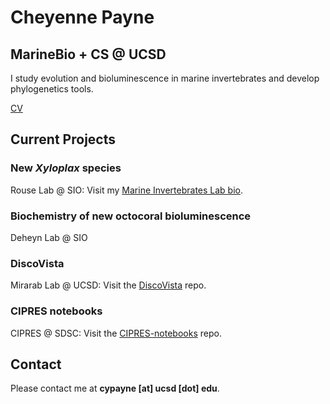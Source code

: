 # Cheyenne Payne
## MarineBio + CS @ UCSD

I study evolution and bioluminescence in marine invertebrates and develop phylogenetics tools.

[CV](http://www.spineless.info/uploads/2/3/9/0/23905798/cheyenne-payne-cv__7_.pdf)


## Current Projects

### New *Xyloplax* species
Rouse Lab @ SIO: 
Visit my [Marine Invertebrates Lab bio](http://www.spineless.info/cheyenne-payne.html).

### Biochemistry of new octocoral bioluminescence
Deheyn Lab @ SIO

### DiscoVista
Mirarab Lab @ UCSD: 
Visit the [DiscoVista](https://github.com/esayyari/DiscoVista) repo.

### CIPRES notebooks
CIPRES @ SDSC: 
Visit the [CIPRES-notebooks](https://github.com/cypayne/CIPRES-notebooks) repo.


## Contact
Please contact me at **cypayne [at] ucsd [dot] edu**.
